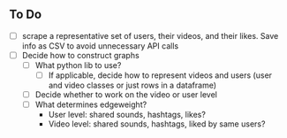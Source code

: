 ## To Do
- [ ] scrape a representative set of users, their videos, and their likes. Save info as CSV to avoid unnecessary API calls
- [ ] Decide how to construct graphs
    - [ ] What python lib to use?
        - [ ] If applicable, decide how to represent videos and users (user and video classes or just rows in a dataframe)
    - [ ] Decide whether to work on the video or user level
    - [ ] What determines edgeweight?
        - User level: shared sounds, hashtags, likes?
        - Video level: shared sounds, hashtags, liked by same users?
    